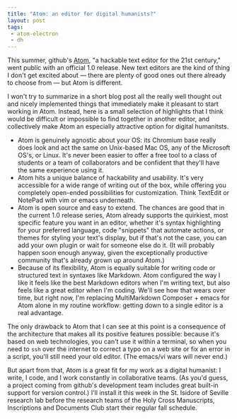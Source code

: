 ```yaml
---
title: "Atom: an editor for digital humanists?"
layout: post
tags:
 - atom-electron
 - dh
---
```


This summer, github's [Atom](https://atom.io/), "a hackable text editor for the 21st century," went public with an official 1.0 release.  New text editors are the kind of thing I don't get excited about — there are plenty of good ones out there already to choose from — but Atom is different.

I won't try to summarize in a short blog post all the really well thought out and nicely implemented things that immediately make it pleasant to start working in Atom.  Instead, here is a  small selection of highlights that I think would be difficult or impossible to find together in another editor, and collectively make Atom an especially attractive option for digital humanitsts.

- Atom is genuinely agnostic about your OS:  its Chromium base really does look and act the same on Unix-based Mac OS, any of the Microsoft OS's, or Linux.  It's never been easier to offer a free tool to a class of students or a team of collaborators and be confident that they'll have the same experience using it.
- Atom hits a unique balance of hackability and usability.  It's very accessible for a wide range of writing out of the box, while offering you completely open-ended possibilities for customization.  Think TextEdit or NotePad with vim or emacs underneath.
- Atom is open source and easy to extend.  The chances are good that in the current 1.0 release series, Atom already supports the quirkiest, most specific feature you want in an editor, whether it's syntax highlighting for your preferred language, code "snippets" that automate actions, or themes for styling your text's display, but if that's not the case, you can add your own plugin or wait for someone else do it. (It will probably happen soon enough anyway, given the exceptionally productive community that's already grown up around Atom.)
- Because of its flexibility, Atom is equally suitable for writing code or structured text in syntaxes like Markdown.  Atom configured the way I like it feels like the best Markdown editors when I'm writing text, but also feels like a great editor when I'm coding.  We'll see how that wears over time, but right now, I'm replacing MultiMarkdown Composer + emacs for Atom alone in my routine workflow:  getting down to a single editor is a real advantage.

The only drawback to Atom that I can see at this point is a consequence of the architecture that makes all its positive features possible:  because it's based on web technologies, you can't use it within a terminal, so when you need to `ssh` over the internet to correct a typo on a web site or fix an error in a script, you'll still need your old editor.  (The emacs/vi wars will never end.)

But apart from that, Atom is a great fit for my work as a digital humanist:  I write, I code, and I work constantly in collaborative teams. (As you'd guess, a project coming from github's development team includes great built-in support for version control.)  I'll install it this week in the St. Isidore of Seville research lab  before the research teams of the Holy Cross Manuscripts, Inscriptions and Documents Club start their regular fall schedule.
